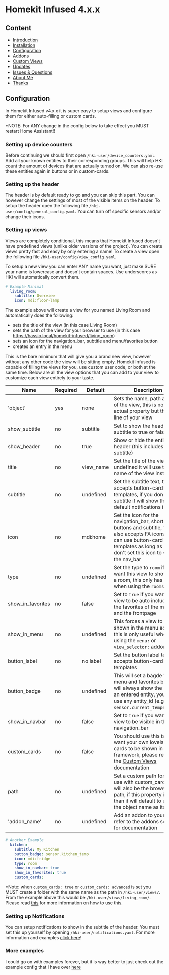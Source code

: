 # Homekit Infused 4.x.x

## Content
- [Introduction](index.md)
- [Installation](installation.md)
- [Configuration](configuration.md)
- [Addons](addons.md)
- [Custom Views](custom_views.md)
- [Updates](updates.md)
- [Issues & Questions](issues.md)
- [About Me](about.md)
- [Thanks](thanks.md)

## Configuration
In Homekit Infused v4.x.x it is super easy to setup views and configure them for either auto-filling or custom cards.

*NOTE: For ANY change in the config below to take effect you MUST restart Home Assistant!!

### Setting up device counters
Before continuing we should first open `/hki-user/device_counters.yaml`. Add all your known entities to their corresponding groups. This will help HKI count the amount of devices that are actually turned on.
We can also re-use these entities again in buttons or in custom-cards.

### Setting up the header
The header is by default ready to go and you can skip this part.
You can however change the settings of most of the visible items on the header.
To setup the header open the following file `/hki-user/config/general_config.yaml`. 
You can turn off specific sensors and/or change their icons.

### Setting up views
Views are completely conditional, this means that Homekit Infused doesn't have predefined views (unlike older versions of the project). You can create views pretty fast and easy by only entering a name!
To create a view open the following file `/hki-user/config/view_config.yaml`. 

To setup a new view you can enter ANY name you want, just make SURE your name is lowercase and doesn't contain spaces. Use underscores as HKI will automatically convert them.

```yaml
# Example Minimal
  living_room:
    subtitle: Overview
    icon: mdi:floor-lamp
```
The example above will create a view for you named Living Room and automatically does the following:
- sets the title of the view (in this case Living Room)
- sets the path of the view for your browser to use (in this case https://hassio.local/homekit-infused/living_room)
- sets an icon for the navigation_bar, subtitle and menu/favorites button
- creates an entry in the menu

This is the bare minimum that will give you a brand new view, however without any other code the view will be sitting empty. Homekit Infused is capable of filling the views for you, use custom user code, or both at the same time. Below are all the view options that you can add to your view to customize each view entirely to your taste.

| Name | Required | Default | Description |
|----------------------------------|-------------|----------------------|-----------------------------------------------------------------------------------------------------------------------------------------------------------------------------------|
| 'object' | yes | none | Sets the name, path and title of the view, this is not an actual property but the first line of your view |
| show_subtitle | no | subtitle | Set to show the header subtitle to true or false |
| show_header | no | true | Show or hide the entire HKI header (this includes the subtitle) |
| title | no | view_name | Set the title of the view, if undefined it will use the name of the view instead |
| subtitle | no | undefined | Set the subtitle text, this accepts button-card JS templates, if you don't set a subtitle it will show the default notifications instead |
| icon | no | mdi:home | Set the icon for the navigation_bar, shortcut buttons and subtitle, this also accepts FA icons, you can use button-card JS templates as long as you don't set this icon to show in the nav_bar |
| type | no | undefined | Set the type to `room` if you want this view to show up as a room, this only has effect when using the `rooms` addon |
| show_in_favorites | no | false | Set to `true` if you want this view to be auto included in the favorites of the menu and the frontpage |
| show_in_menu | no | undefined | This forces a view to be shown in the menu addon, this is only useful when using the `menu:` or `view_selector:` addon |
| button_label | no | no label | Set the button label text, this accepts button-card JS templates |
| button_badge | no | undefined | This will set a bagde for the menu and favorites button, it will always show the state of an entered entity, you can use any entity_id (e.g. `sensor.current_temperature`) |
| show_in_navbar | no | false | Set to `true` if you want this view to be visible in the navigation_bar |
| custom_cards | no | false | You should use this is you want your own lovelace cards to be shown in the framework, please refer to the [Custom Views](custom_views.md) documentation |
| path | no | undefined | Set a custom path for you to use with custom_cards, this will also be the browser path, if this property isn't set than it will default to using the object name as its path |
| 'addon_name' | no | undefined | Add an addon to your view, refer to the addons section for documentation |

```yaml
# Another Example 
  kitchen:
    subtitle: My Kitchen
    button_badge: sensor.kitchen_temp
    icon: mdi:fridge
    type: room
    show_in_navbar: true
    show_in_favorites: true
    custom_cards:
```

*Note: when `custom_cards: true` or `custom_cards: advanced` is set you MUST create a folder with the same name as the path in `/hki-user/views/`. From the example above this would be `/hki-user/views/living_room/`.
Please read [this](custom_views.md) for more information on how to use this.

### Setting up Notifications
You can setup notifications to show in the subtitle of the header. You must set this up yourself by opening `/hki-user/notifications.yaml`. For more information and examples [click here](addons/addons-v4/notifications.md)!

### More examples
I could go on with examples forever, but it is way better to just check out the example config that I have over [here](https://github.com/jimz011/homekit-infused/tree/4.x.x-personal)